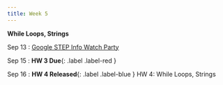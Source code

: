```yaml
---
title: Week 5
---
```


**While Loops, Strings**

Sep 13
:  [Google STEP Info Watch Party](https://drive.google.com/file/d/1I40mPpNhX3Sk3XBQ6Qn7JufK463QbYON/view?usp=sharing)

Sep 15
:  **HW 3 Due**{: .label .label-red }

Sep 16
:  **HW 4 Released**{: .label .label-blue } HW 4: While Loops, Strings


